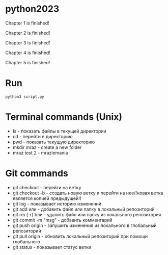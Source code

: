 # python2023
Chapter 1 is finished!

Chapter 2 is finished!

Chapter 3 is finished!

Chapter 4 is finished!

Chapter 5 is finished!
# Run
```
python3 script.py
```
# Terminal commands (Unix)
- ls - показать файлы в текущей директории
- cd <path> - перейти в директорию 
- pwd - показать текущую директорию
- mkdir mraz - create a new folder
- mraz test 2 - mrazlemania
# Git commands
- git checkout - перейти на ветку
- git checkout -b - создать новую ветку и перейти на нее(!новая ветка является копией предыдущей!)
- git log - показывает историю изменений
- git add <file> или <folder> - добавить файл или папку в локальный репозиторий
- git rm (-r) <file> bли <folder> - удалить файл или папку из локального репозитория
- git commit -m "msg" - добавить комментарий
- git push origin <global branch name> - запушить изменения из локального в глобальный репозиторий
- git pull origin <global branch name> - обновить локальный репозиторий при помощи глобального
- git status - показывает статус ветки
